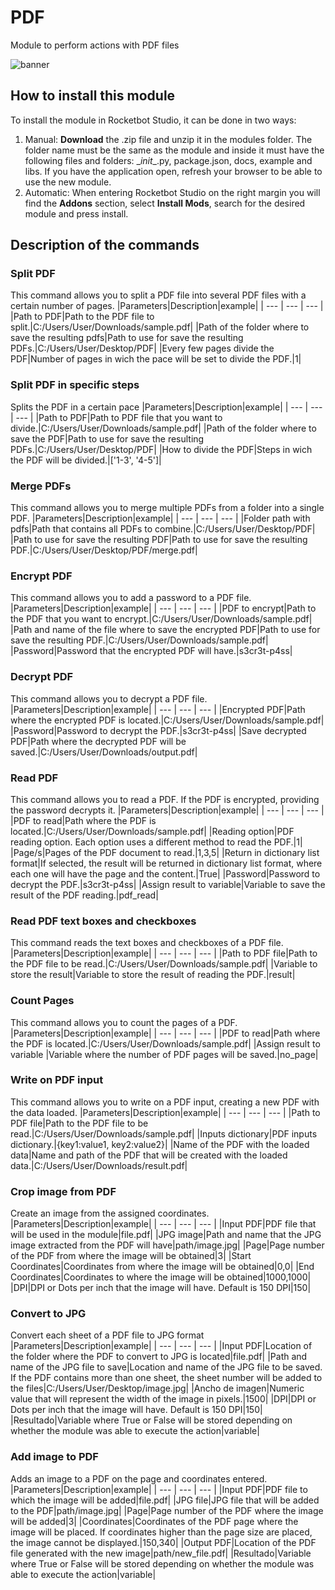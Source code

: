 



# PDF
  
Module to perform actions with PDF files  
  
![banner](imgs/Banner_PDF.jpg)


## How to install this module
  
To install the module in Rocketbot Studio, it can be done in two ways:
1. Manual: __Download__ the .zip file and unzip it in the modules folder. The folder name must be the same as the module and inside it must have the following files and folders: \__init__.py, package.json, docs, example and libs. If you have the application open, refresh your browser to be able to use the new module.
2. Automatic: When entering Rocketbot Studio on the right margin you will find the **Addons** section, select **Install Mods**, search for the desired module and press install.  


## Description of the commands

### Split PDF
  
This command allows you to split a PDF file into several PDF files with a certain number of pages.
|Parameters|Description|example|
| --- | --- | --- |
|Path to PDF|Path to the PDF file to split.|C:/Users/User/Downloads/sample.pdf|
|Path of the folder where to save the resulting pdfs|Path to use for save the resulting PDFs.|C:/Users/User/Desktop/PDF|
|Every few pages divide the PDF|Number of pages in wich the pace will be set to divide the PDF.|1|

### Split PDF in specific steps
  
Splits the PDF in a certain pace
|Parameters|Description|example|
| --- | --- | --- |
|Path to PDF|Path to PDF file that you want to divide.|C:/Users/User/Downloads/sample.pdf|
|Path of the folder where to save the PDF|Path to use for save the resulting PDFs.|C:/Users/User/Desktop/PDF|
|How to divide the PDF|Steps in wich the PDF will be divided.|['1-3', '4-5']|

### Merge PDFs
  
This command allows you to merge multiple PDFs from a folder into a single PDF.
|Parameters|Description|example|
| --- | --- | --- |
|Folder path with pdfs|Path that contains all PDFs to combine.|C:/Users/User/Desktop/PDF|
|Path to use for save the resulting PDF|Path to use for save the resulting PDF.|C:/Users/User/Desktop/PDF/merge.pdf|

### Encrypt PDF
  
This command allows you to add a password to a PDF file.
|Parameters|Description|example|
| --- | --- | --- |
|PDF to encrypt|Path to the PDF that you want to encrypt.|C:/Users/User/Downloads/sample.pdf|
|Path and name of the file where to save the encrypted PDF|Path to use for save the resulting PDF.|C:/Users/User/Downloads/sample.pdf|
|Password|Password that the encrypted PDF will have.|s3cr3t-p4ss|

### Decrypt PDF
  
This command allows you to decrypt a PDF file.
|Parameters|Description|example|
| --- | --- | --- |
|Encrypted PDF|Path where the encrypted PDF is located.|C:/Users/User/Downloads/sample.pdf|
|Password|Password to decrypt the PDF.|s3cr3t-p4ss|
|Save decrypted PDF|Path where the decrypted PDF will be saved.|C:/Users/User/Downloads/output.pdf|

### Read PDF
  
This command allows you to read a PDF. If the PDF is encrypted, providing the password decrypts it.
|Parameters|Description|example|
| --- | --- | --- |
|PDF to read|Path where the PDF is located.|C:/Users/User/Downloads/sample.pdf|
|Reading option|PDF reading option. Each option uses a different method to read the PDF.|1|
|Page/s|Pages of the PDF document to read.|1,3,5|
|Return in dictionary list format|If selected, the result will be returned in dictionary list format, where each one will have the page and the content.|True|
|Password|Password to decrypt the PDF.|s3cr3t-p4ss|
|Assign result to variable|Variable to save the result of the PDF reading.|pdf_read|

### Read PDF text boxes and checkboxes
  
This command reads the text boxes and checkboxes of a PDF file.
|Parameters|Description|example|
| --- | --- | --- |
|Path to PDF file|Path to the PDF file to be read.|C:/Users/User/Downloads/sample.pdf|
|Variable to store the result|Variable to store the result of reading the PDF.|result|

### Count Pages
  
This command allows you to count the pages of a PDF.
|Parameters|Description|example|
| --- | --- | --- |
|PDF to read|Path where the PDF is located.|C:/Users/User/Downloads/sample.pdf|
|Assign result to variable |Variable where the number of PDF pages will be saved.|no_page|

### Write on PDF input
  
This command allows you to write on a PDF input, creating a new PDF with the data loaded.
|Parameters|Description|example|
| --- | --- | --- |
|Path to PDF file|Path to the PDF file to be read.|C:/Users/User/Downloads/sample.pdf|
|Inputs dictionary|PDF inputs dictionary.|{key1:value1, key2:value2}|
|Name of the PDF with the loaded data|Name and path of the PDF that will be created with the loaded data.|C:/Users/User/Downloads/result.pdf|

### Crop image from PDF
  
Create an image from the assigned coordinates.
|Parameters|Description|example|
| --- | --- | --- |
|Input PDF|PDF file that will be used in the module|file.pdf|
|JPG image|Path and name that the JPG image extracted from the PDF will have|path/image.jpg|
|Page|Page number of the PDF from where the image will be obtained|3|
|Start Coordinates|Coordinates from where the image will be obtained|0,0|
|End Coordinates|Coordinates to where the image will be obtained|1000,1000|
|DPI|DPI or Dots per inch that the image will have. Default is 150 DPI|150|

### Convert to JPG
  
Convert each sheet of a PDF file to JPG format
|Parameters|Description|example|
| --- | --- | --- |
|Input PDF|Location of the folder where the PDF to convert to JPG is located|file.pdf|
|Path and name of the JPG file to save|Location and name of the JPG file to be saved. If the PDF contains more than one sheet, the sheet number will be added to the files|C:/Users/User/Desktop/image.jpg|
|Ancho de imagen|Numeric value that will represent the width of the image in pixels.|1500|
|DPI|DPI or Dots per inch that the image will have. Default is 150 DPI|150|
|Resultado|Variable where True or False will be stored depending on whether the module was able to execute the action|variable|

### Add image to PDF
  
Adds an image to a PDF on the page and coordinates entered.
|Parameters|Description|example|
| --- | --- | --- |
|Input PDF|PDF file to which the image will be added|file.pdf|
|JPG file|JPG file that will be added to the PDF|path/image.jpg|
|Page|Page number of the PDF where the image will be added|3|
|Coordinates|Coordinates of the PDF page where the image will be placed. If coordinates higher than the page size are placed, the image cannot be displayed.|150,340|
|Output PDF|Location of the PDF file generated with the new image|path/new_file.pdf|
|Resultado|Variable where True or False will be stored depending on whether the module was able to execute the action|variable|
